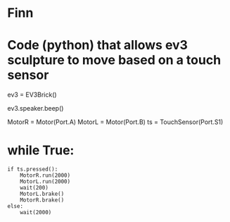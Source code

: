 # Finn


# Code (python) that allows ev3 sculpture to move based on a touch sensor 

ev3 = EV3Brick()

ev3.speaker.beep()

MotorR = Motor(Port.A)
MotorL = Motor(Port.B)
ts = TouchSensor(Port.S1)

# while True:
    if ts.pressed():
        MotorR.run(2000)
        MotorL.run(2000)
        wait(200)
        MotorL.brake()
        MotorR.brake() 
    else:
        wait(2000)

       
 
